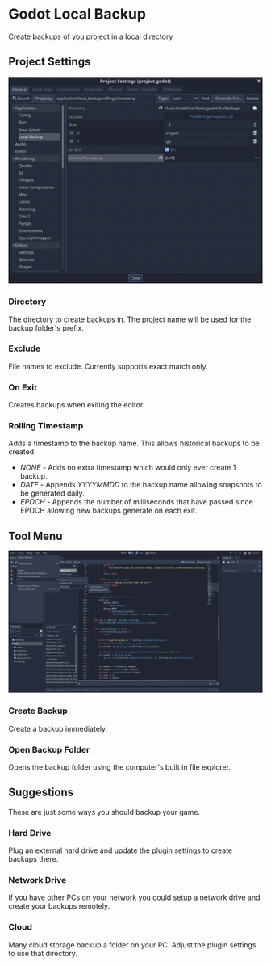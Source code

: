 # Godot Local Backup

Create backups of you project in a local directory

## Project Settings

![project-settings](screenshots/project-setting.png)

### Directory

The directory to create backups in. The project name will be used for the backup folder's prefix.

### Exclude

File names to exclude. Currently supports exact match only.

### On Exit

Creates backups when exiting the editor.

### Rolling Timestamp

Adds a timestamp to the backup name. This allows historical backups to be created.

* *NONE* - Adds no extra timestamp which would only ever create 1 backup.
* *DATE* - Appends *YYYYMMDD* to the backup name allowing snapshots to be generated daily.
* *EPOCH* - Appends the number of milliseconds that have passed since EPOCH allowing new backups generate on each exit.

## Tool Menu

![tool-menu](screenshots/tool-menu.png)

### Create Backup

Create a backup immediately.

### Open Backup Folder

Opens the backup folder using the computer's built in file explorer.

## Suggestions

These are just some ways you should backup your game.

### Hard Drive

Plug an external hard drive and update the plugin settings to create backups there.

### Network Drive

If you have other PCs on your network you could setup a network drive and create your backups remotely.

### Cloud

Many cloud storage backup a folder on your PC. Adjust the plugin settings to use that directory.

